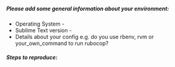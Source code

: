 ##### Please add some general information about your environment:

- Operating System - 
- Sublime Text version - 
- Details about your config e.g. do you use rbenv, rvm or your_own_command to run rubocop?

##### Steps to reproduce:
